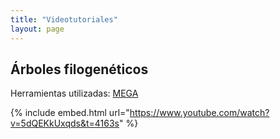```yaml
---
title: "Videotutoriales"
layout: page
---
```


## Árboles filogenéticos

  <p align="justify">Herramientas utilizadas: <a href="https://www.megasoftware.net">MEGA</a>

{% include embed.html url="https://www.youtube.com/watch?v=5dQEKkUxqds&t=4163s" %}
